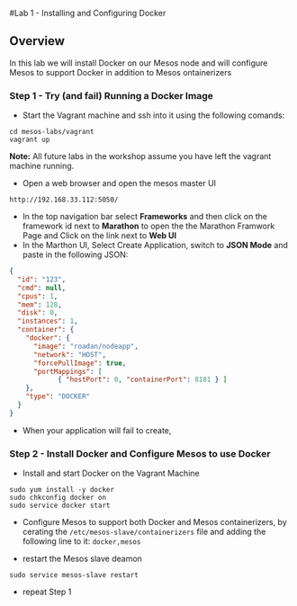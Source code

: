 #Lab 1 - Installing and Configuring Docker

## Overview

In this lab we will install Docker on our Mesos node and will configure Mesos to support Docker in addition to Mesos ontainerizers

### Step 1 - Try (and fail) Running a Docker Image

- Start the Vagrant machine and ssh into it using the following comands:

```
cd mesos-labs/vagrant
vagrant up
```
**Note:** All future labs in the workshop assume you have left the vagrant machine running.

- Open a web browser and open the mesos master UI
```
http://192.168.33.112:5050/
```
- In the top navigation bar select **Frameworks** and then click on the framework id next to **Marathon** to open the the Marathon Framwork Page and Click on the link next to **Web UI**
- In the Marthon UI, Select Create Application, switch to **JSON Mode** and paste in the following JSON:

```json
{
  "id": "123",
  "cmd": null,
  "cpus": 1,
  "mem": 128,
  "disk": 0,
  "instances": 1,
  "container": {
    "docker": {
      "image": "roadan/nodeapp",
      "network": "HOST",
      "forcePullImage": true,
      "portMappings": [
            { "hostPort": 0, "containerPort": 8181 } ]
    },
    "type": "DOCKER"
  }
}
```
- When your application will fail to create,

### Step 2 - Install Docker and Configure Mesos to use Docker

- Install and start Docker on the Vagrant Machine

```
sudo yum install -y docker
sudo chkconfig docker on
sudo service docker start
```

- Configure Mesos to support both Docker and Mesos containerizers, by cerating the `/etc/mesos-slave/containerizers` file and adding the following line to it: `docker,mesos`

-  restart the Mesos slave deamon

```
sudo service mesos-slave restart
```

- repeat Step 1